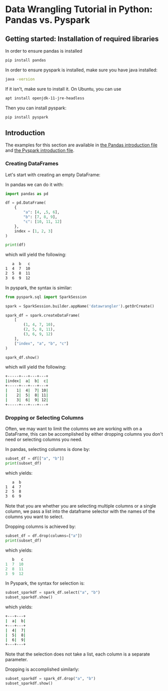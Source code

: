 # Data Wrangling Tutorial in Python: Pandas vs. Pyspark

## Getting started: Installation of required libraries
In order to ensure pandas is installed
```bash
pip install pandas
```

In order to ensure pyspark is installed, make sure you have java installed:
```bash
java -version
```

If it isn't, make sure to install it. On Ubuntu, you can use 
```bash
apt install openjdk-11-jre-headless
```

Then you can install pyspark:
```bash
pip install pyspark
```

## Introduction
The examples for this section are available in [the Pandas introduction file](introduction_pandas.py) and [the Pyspark introduction file](introduction_pyspark.py).

### Creating DataFrames
Let's start with creating an empty DataFrame:

In pandas we can do it with:

```python
import pandas as pd

df = pd.DataFrame(
    {
        "a": [4, ,5, 6],
        "b": [7, 8, 9],
        "c": [10, 11, 12]
    },
    index = [1, 2, 3]
)

print(df)
```
which will yield the following:
```bash
   a  b   c
1  4  7  10
2  5  8  11
3  6  9  12
```


In pyspark, the syntax is similar:

```python
from pyspark.sql import SparkSession

spark = SparkSession.builder.appName('datawrangler').getOrCreate()

spark_df = spark.createDataFrame(
    [
        (1, 4, 7, 10),
        (2, 5, 8, 11),
        (3, 6, 9, 12)
    ],
    ["index", "a", "b", "c"]
)

spark_df.show()
```
which will yield the following:
```bash
+-----+---+---+---+                                                             
|index|  a|  b|  c|
+-----+---+---+---+
|    1|  4|  7| 10|
|    2|  5|  8| 11|
|    3|  6|  9| 12|
+-----+---+---+---+
```

### Dropping or Selecting Columns

Often, we may want to limit the columns we are working with on a DataFrame, this can be accomplished by either dropping columns you don't need or selecting columns you need.

In pandas, selecting columns is done by:
```python
subset_df = df[["a", "b"]]
print(subset_df)
```
which yields:
```bash
   a  b
1  4  7
2  5  8
3  6  9
```
Note that you are whether you are selecting multiple columns or a single column, we pass a list into the dataframe selector with the names of the columns you want to select.

Dropping columns is achieved by:
```python
subset_df = df.drop(columns=["a"])
print(subset_df)
```
which yields:
```python
   b   c
1  7  10
2  8  11
3  9  12
```

In Pyspark, the syntax for selection is:
```python
subset_sparkdf = spark_df.select("a", "b")
subset_sparkdf.show()
```
which yields:
```bash
+---+---+
|  a|  b|
+---+---+
|  4|  7|
|  5|  8|
|  6|  9|
+---+---+
```
Note that the selection does not take a list, each column is a separate parameter.

Dropping is accomplished similarly:
```python
subset_sparkdf = spark_df.drop("a", "b")
subset_sparkdf.show()
```